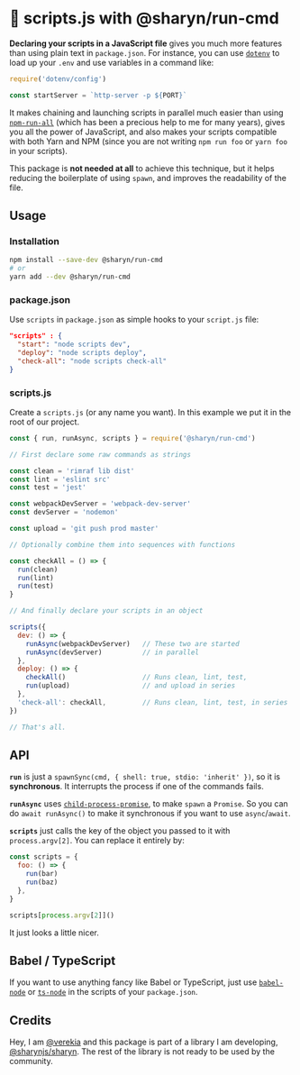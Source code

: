 # 🌹 scripts.js with @sharyn/run-cmd

**Declaring your scripts in a JavaScript file** gives you much more features than using plain text in `package.json`. For instance, you can use [`dotenv`](https://github.com/motdotla/dotenv) to load up your `.env` and use variables in a command like:

```js
require('dotenv/config')

const startServer = `http-server -p ${PORT}`
```

It makes chaining and launching scripts in parallel much easier than using [`npm-run-all`](https://www.npmjs.com/package/npm-run-all) (which has been a precious help to me for many years), gives you all the power of JavaScript, and also makes your scripts compatible with both Yarn and NPM (since you are not writing `npm run foo` or `yarn foo` in your scripts).

This package is **not needed at all** to achieve this technique, but it helps reducing the boilerplate of using `spawn`, and improves the readability of the file.

## Usage

### Installation

```sh
npm install --save-dev @sharyn/run-cmd
# or
yarn add --dev @sharyn/run-cmd
```

### package.json

Use `scripts` in `package.json` as simple hooks to your `script.js` file:

```json
"scripts" : {
  "start": "node scripts dev",
  "deploy": "node scripts deploy",
  "check-all": "node scripts check-all"
}
```

### scripts.js

Create a `scripts.js` (or any name you want). In this example we put it in the root of our project.

```js
const { run, runAsync, scripts } = require('@sharyn/run-cmd')

// First declare some raw commands as strings

const clean = 'rimraf lib dist'
const lint = 'eslint src'
const test = 'jest'

const webpackDevServer = 'webpack-dev-server'
const devServer = 'nodemon'

const upload = 'git push prod master'

// Optionally combine them into sequences with functions

const checkAll = () => {
  run(clean)
  run(lint)
  run(test)
}

// And finally declare your scripts in an object

scripts({
  dev: () => {
    runAsync(webpackDevServer)   // These two are started
    runAsync(devServer)          // in parallel
  },
  deploy: () => {
    checkAll()                   // Runs clean, lint, test,
    run(upload)                  // and upload in series
  },
  'check-all': checkAll,         // Runs clean, lint, test, in series
})

// That's all.

```

## API

**`run`** is just a `spawnSync(cmd, { shell: true, stdio: 'inherit' })`, so it is **synchronous**. It interrupts the process if one of the commands fails.

**`runAsync`** uses [`child-process-promise`](https://www.npmjs.com/package/child-process-promise), to make `spawn` a `Promise`. So you can do `await runAsync()` to make it synchronous if you want to use `async`/`await`.

**`scripts`** just calls the key of the object you passed to it with `process.argv[2]`. You can replace it entirely by:

```js
const scripts = {
  foo: () => {
    run(bar)
    run(baz)
  },
}

scripts[process.argv[2]]()
```

It just looks a little nicer.

## Babel / TypeScript

If you want to use anything fancy like Babel or TypeScript, just use [`babel-node`](https://babeljs.io/docs/en/babel-node) or [`ts-node`](https://github.com/TypeStrong/ts-node) in the scripts of your `package.json`.

## Credits

Hey, I am [@verekia](https://github.com/verekia) and this package is part of a library I am developing, [@sharynjs/sharyn](https://github.com/sharynjs/sharyn). The rest of the library is not ready to be used by the community.
